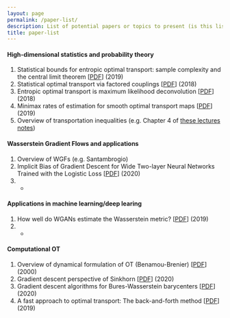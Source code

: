 ```yaml
---
layout: page
permalink: /paper-list/
description: List of potential papers or topics to present (is this list a little ambitious? definitely)
title: paper-list
---
```


#### High-dimensional statistics and probability theory
1. Statistical bounds for entropic optimal transport: sample complexity and the central limit theorem [<a href="https://arxiv.org/pdf/1905.11882.pdf">PDF</a>] (2019)
2. Statistical optimal transport via factored couplings [<a href="https://arxiv.org/pdf/1806.07348.pdf">PDF</a>] (2018)
3. Entropic optimal transport is maximum likelihood deconvolution [<a href="https://arxiv.org/pdf/1809.05572.pdf">PDF</a>] (2018)
4. Minimax rates of estimation for smooth optimal transport maps [<a href="https://arxiv.org/abs/1905.05828">PDF</a>] (2019)
5. Overview of transportation inequalities (e.g. Chapter 4 of <a href="https://web.math.princeton.edu/~rvan/APC550.pdf">these lectures notes</a>) 

#### Wasserstein Gradient Flows and applications
1. Overview of WGFs (e.g. Santambrogio)
2. Implicit Bias of Gradient Descent for Wide Two-layer Neural Networks Trained with the Logistic Loss [<a href="https://arxiv.org/pdf/2002.04486.pdf">PDF</a>] (2020)
3. -

#### Applications in machine learning/deep learing
1. How well do WGANs estimate the Wasserstein metric? [<a href="https://arxiv.org/pdf/1910.03875.pdf">PDF</a>] (2019)
2. -

#### Computational OT
1. Overview of dynamical formulation of OT (Benamou-Brenier) [<a href="https://link.springer.com/article/10.1007/s002110050002">PDF</a>] (2000)
2. Gradient descent perspective of Sinkhorn [<a href="https://arxiv.org/pdf/2002.03758.pdf">PDF</a>] (2020)
3. Gradient descent algorithms for Bures-Wasserstein barycenters [<a href="https://arxiv.org/abs/2001.01700">PDF</a>] (2020)
4. A fast approach to optimal transport: The back-and-forth method [<a href="https://arxiv.org/pdf/1905.12154.pdf">PDF</a>] (2019)
